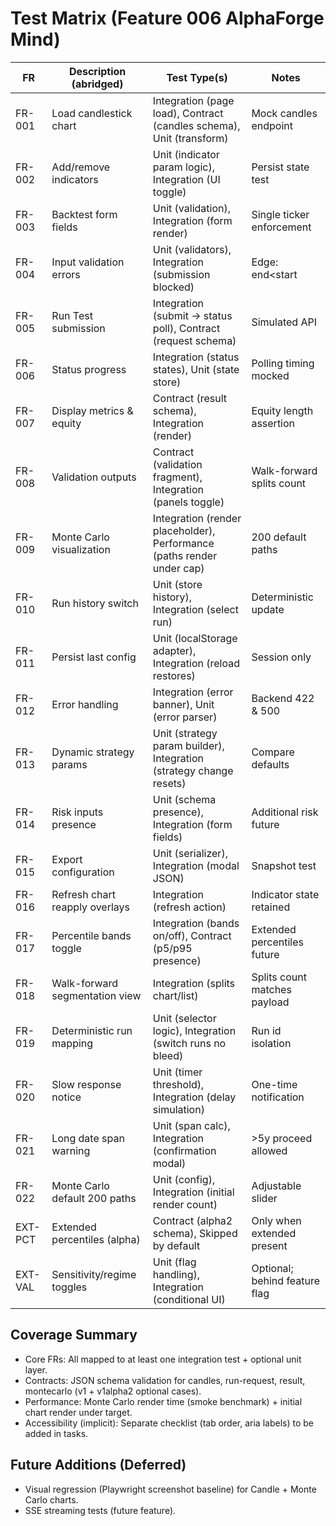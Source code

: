 # Test Matrix (Feature 006 AlphaForge Mind)

| FR | Description (abridged) | Test Type(s) | Notes |
|----|------------------------|--------------|-------|
| FR-001 | Load candlestick chart | Integration (page load), Contract (candles schema), Unit (transform) | Mock candles endpoint |
| FR-002 | Add/remove indicators | Unit (indicator param logic), Integration (UI toggle) | Persist state test |
| FR-003 | Backtest form fields | Unit (validation), Integration (form render) | Single ticker enforcement |
| FR-004 | Input validation errors | Unit (validators), Integration (submission blocked) | Edge: end<start |
| FR-005 | Run Test submission | Integration (submit -> status poll), Contract (request schema) | Simulated API |
| FR-006 | Status progress | Integration (status states), Unit (state store) | Polling timing mocked |
| FR-007 | Display metrics & equity | Contract (result schema), Integration (render) | Equity length assertion |
| FR-008 | Validation outputs | Contract (validation fragment), Integration (panels toggle) | Walk-forward splits count |
| FR-009 | Monte Carlo visualization | Integration (render placeholder), Performance (paths render under cap) | 200 default paths |
| FR-010 | Run history switch | Unit (store history), Integration (select run) | Deterministic update |
| FR-011 | Persist last config | Unit (localStorage adapter), Integration (reload restores) | Session only |
| FR-012 | Error handling | Integration (error banner), Unit (error parser) | Backend 422 & 500 |
| FR-013 | Dynamic strategy params | Unit (strategy param builder), Integration (strategy change resets) | Compare defaults |
| FR-014 | Risk inputs presence | Unit (schema presence), Integration (form fields) | Additional risk future |
| FR-015 | Export configuration | Unit (serializer), Integration (modal JSON) | Snapshot test |
| FR-016 | Refresh chart reapply overlays | Integration (refresh action) | Indicator state retained |
| FR-017 | Percentile bands toggle | Integration (bands on/off), Contract (p5/p95 presence) | Extended percentiles future |
| FR-018 | Walk-forward segmentation view | Integration (splits chart/list) | Splits count matches payload |
| FR-019 | Deterministic run mapping | Unit (selector logic), Integration (switch runs no bleed) | Run id isolation |
| FR-020 | Slow response notice | Unit (timer threshold), Integration (delay simulation) | One-time notification |
| FR-021 | Long date span warning | Unit (span calc), Integration (confirmation modal) | >5y proceed allowed |
| FR-022 | Monte Carlo default 200 paths | Unit (config), Integration (initial render count) | Adjustable slider |
| EXT-PCT | Extended percentiles (alpha) | Contract (alpha2 schema), Skipped by default | Only when extended present |
| EXT-VAL | Sensitivity/regime toggles | Unit (flag handling), Integration (conditional UI) | Optional; behind feature flag |

## Coverage Summary
- Core FRs: All mapped to at least one integration test + optional unit layer.
- Contracts: JSON schema validation for candles, run-request, result, montecarlo (v1 + v1alpha2 optional cases).
- Performance: Monte Carlo render time (smoke benchmark) + initial chart render under target.
- Accessibility (implicit): Separate checklist (tab order, aria labels) to be added in tasks.

## Future Additions (Deferred)
- Visual regression (Playwright screenshot baseline) for Candle + Monte Carlo charts.
- SSE streaming tests (future feature).
